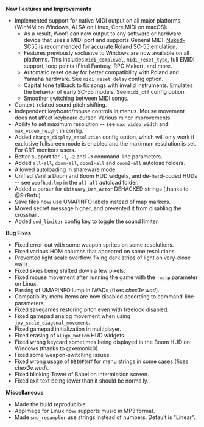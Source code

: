 **New Features and Improvements**
* Implemented support for native MIDI output on all major platforms (WinMM on Windows, ALSA on Linux, Core MIDI on macOS):
  - As a result, Woof! can now output to any software or hardware device that uses a MIDI port and supports General MIDI. [Nuked-SC55](https://github.com/nukeykt/Nuked-SC55/) is recommended for accurate Roland SC-55 emulation.
  - Features previously exclusive to Windows are now available on all platforms. This includes `midi_complevel`, `midi_reset_type`, full EMIDI support, loop points (Final Fantasy, RPG Maker), and more.
  - Automatic reset delay for better compatibility with Roland and Yamaha hardware. See `midi_reset_delay` config option.
  - Capital tone fallback to fix songs with invalid instruments. Emulates the behavior of early SC-55 models. See `midi_ctf` config option.
  - Smoother switching between MIDI songs.
* Context-related sound pitch shifting.
* Independent keyboard/mouse controls in menus. Mouse movement does not affect keyboard cursor. Various minor improvements.
* Ability to set maximum resolution -- see `max_video_width` and `max_video_height` in config.
* Added `change_display_resolution` config option, which will only work if exclusive fullscreen mode is enabled and the maximum resolution is set. For CRT monitors users.
* Better support for `-1`, `-2` and `-3` command-line parameters.
* Added `all-all`, `doom-all`, `doom1-all` and `doom2-all` autoload folders.
* Allowed autoloading in shareware mode.
* Unified Vanilla Doom and Boom HUD widgets, and de-hard-coded HUDs -- see `woofhud.lmp` in the `all-all` autoload folder.
* Added a parser for `Obituary_Deh_Actor` DEHACKED strings (thanks to @SirBofu).
* Save files now use UMAPINFO labels instead of map markers.
* Moved secret message higher, and prevented it from disabling the crosshair.
* Added `snd_limiter` config key to toggle the sound limiter.

**Bug Fixes**
* Fixed error-out with some weapon sprites on some resolutions.
* Fixed various HOM columns that appeared on some resolutions.
* Prevented light scale overflow, fixing dark strips of light on very-close walls.
* Fixed skies being shifted down a few pixels.
* Fixed mouse movement after running the game with the `-warp` parameter on Linux.
* Parsing of UMAPINFO lump in IWADs (fixes _chex3v.wad_).
* Compatibility menu items are now disabled according to command-line parameters.
* Fixed savegames restoring pitch even with freelook disabled.
* Fixed gamepad analog movement when using `joy_scale_diagonal_movement`.
* Fixed gamepad initialization in multiplayer.
* Fixed erasing of `align_bottom` HUD widgets.
* Fixed wrong keycard sometimes being displayed in the Boom HUD on Windows (thanks to @xemonix0).
* Fixed some weapon-switching issues.
* Fixed wrong usage of `DBIGFONT` for menu strings in some cases (fixes _chex3v.wad_).
* Fixed blinking Tower of Babel on intermission screen.
* Fixed exit text being lower than it should be normally.

**Miscellaneous**
* Made the build reproducible.
* AppImage for Linux now supports music in MP3 format.
* Made `snd_resampler` use strings instead of numbers. Default is "Linear".
